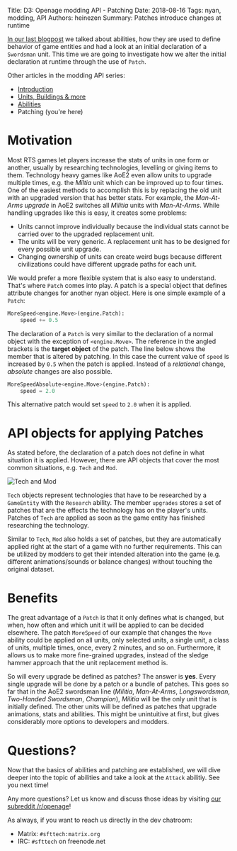Title: D3: Openage modding API - Patching
Date: 2018-08-16
Tags: nyan, modding, API
Authors: heinezen
Summary: Patches introduce changes at runtime

[In our last blogpost]({filename}/blog/D0002-openage_mod_api_abilities.md) we talked about abilities, how they are used to define behavior of game entities and had a look at an initial declaration of a `Swordsman` unit. This time we are going to investigate how we alter the initial declaration at runtime through the use of `Patch`.

Other articles in the modding API series:

* [Introduction]({filename}/blog/D0000-openage_mod_api_intro.md)
* [Units, Buildings & more]({filename}/blog/D0001-openage_mod_api_game_entity.md)
* [Abilities]({filename}/blog/D0002-openage_mod_api_ability.md)
* Patching (you're here)

# Motivation

Most RTS games let players increase the stats of units in one form or another, usually by researching technologies, levelling or giving items to them. Technology heavy games like AoE2 even allow units to upgrade multiple times, e.g. the *Miltia* unit which can be improved up to four times. One of the easiest methods to accomplish this is by replacing the old unit with an upgraded version that has better stats. For example, the *Man-At-Arms upgrade* in AoE2 switches all *Militia* units with *Man-At-Arms*. While handling upgrades like this is easy, it creates some problems:

* Units cannot improve individually because the individual stats cannot be carried over to the upgraded replacement unit.
* The units will be very generic. A replacement unit has to be designed for every possible unit upgrade.
* Changing ownership of units can create weird bugs because different civilizations could have different upgrade paths for each unit.

We would prefer a more flexible system that is also easy to understand. That's where `Patch` comes into play. A patch is a special object that defines attribute changes for another nyan object. Here is one simple example of a `Patch`:

```python
MoreSpeed<engine.Move>(engine.Patch):
    speed += 0.5
```

The declaration of a `Patch` is very similar to the declaration of a normal object with the exception of `<engine.Move>`. The reference in the angled brackets is the **target object** of the patch. The line below shows the member that is altered by patching. In this case the current value of `speed` is increased by `0.5` when the patch is applied. Instead of a *relational* change, *absolute* changes are also possible.

```python
MoreSpeedAbsolute<engine.Move>(engine.Patch):
    speed = 2.0
```

This alternative patch would set `speed` to `2.0` when it is applied.

# API objects for applying Patches

As stated before, the declaration of a patch does not define in what situation it is applied. However, there are API objects that cover the most common situations, e.g. `Tech` and `Mod`.

![Tech and Mod]({filename}/images/D0003-tech-mod.png)

`Tech` objects represent technologies that have to be researched by a `GameEntity` with the `Research` ability. The member `upgrades` stores a set of patches that are the effects the technology has on the player's units. Patches of `Tech` are applied as soon as the game entity has finished researching the technology.

Similar to `Tech`, `Mod` also holds a set of patches, but they are automatically applied right at the start of a game with no further requirements. This can be utilized by modders to get their intended alteration into the game (e.g. different animations/sounds or balance changes) without touching the original dataset.

# Benefits

The great advantage of a `Patch` is that it only defines what is changed, but when, how often and which unit it will be applied to can be decided elsewhere. The patch `MoreSpeed` of our example that changes the `Move` ability could be applied on all units, only selected units, a single unit, a class of units, multiple times, once, every 2 minutes, and so on. Furthermore, it allows us to make more fine-grained upgrades, instead of the sledge hammer approach that the unit replacement method is.

So will every upgrade be defined as patches? The answer is **yes**. Every single upgrade will be done by a patch or a bundle of patches. This goes so far that in the AoE2 swordsman line (*Militia*, *Man-At-Arms*, *Longswordsman*, *Two-Handed Swordsman*, *Champion*), *Militia* will be the only unit that is initially defined. The other units will be defined as patches that upgrade animations, stats and abilities. This might be unintuitive at first, but gives considerably more options to developers and modders.

# Questions?

Now that the basics of abilities and patching are established, we will dive deeper into the topic of abilities and take a look at the `Attack` abilitiy. See you next time!

Any more questions? Let us know and discuss those ideas by visiting [our subreddit /r/openage](https://reddit.com/r/openage)!

As always, if you want to reach us directly in the dev chatroom:

* Matrix: `#sfttech:matrix.org`
* IRC: `#sfttech` on freenode.net
